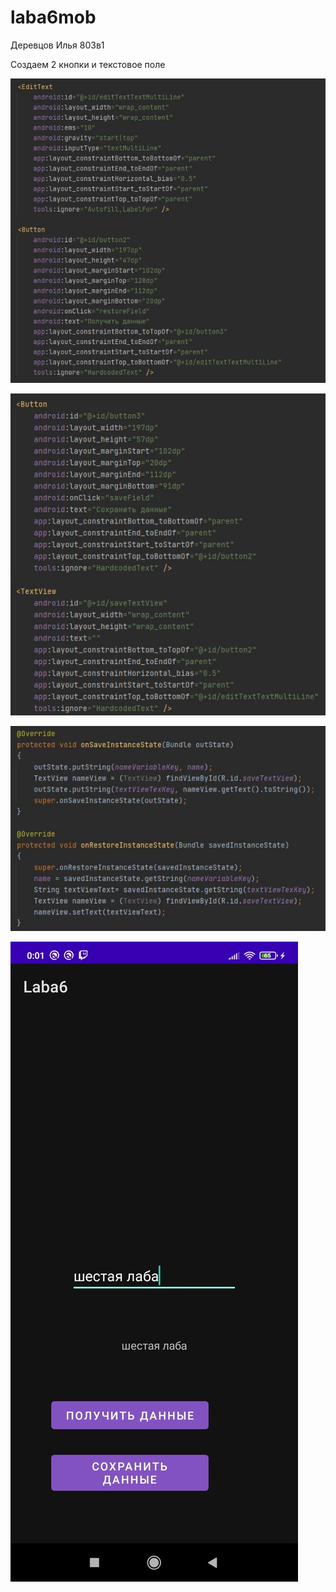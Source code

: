 # laba6mob
Деревцов Илья 803в1

Создаем 2 кнопки и текстовое поле

<img src="1.PNG"></img>

<img src="2.JPG"></img>

<img src="3.JPG"></img>

<img src="X0mIYkhA1MQ.jpg"></img>

